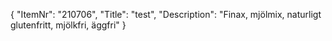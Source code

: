 {
  "ItemNr": "210706",
  "Title": "test",
  "Description": "Finax, mjölmix, naturligt glutenfritt, mjölkfri, äggfri"
}